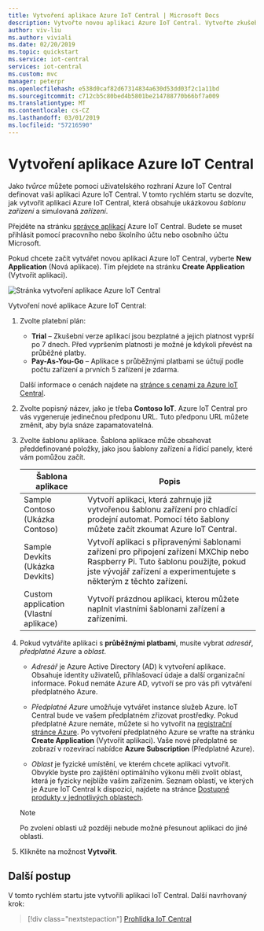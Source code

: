 ```yaml
---
title: Vytvoření aplikace Azure IoT Central | Microsoft Docs
description: Vytvořte novou aplikaci Azure IoT Central. Vytvořte zkušební verzi aplikace nebo aplikaci s průběžnými platbami s využitím šablony aplikace.
author: viv-liu
ms.author: viviali
ms.date: 02/20/2019
ms.topic: quickstart
ms.service: iot-central
services: iot-central
ms.custom: mvc
manager: peterpr
ms.openlocfilehash: e538d0caf82d67314834a630d53dd03f2c1a11bd
ms.sourcegitcommit: c712cb5c80bed4b5801be214788770b66bf7a009
ms.translationtype: MT
ms.contentlocale: cs-CZ
ms.lasthandoff: 03/01/2019
ms.locfileid: "57216590"
---
```

# <a name="create-an-azure-iot-central-application"></a>Vytvoření aplikace Azure IoT Central

Jako _tvůrce_ můžete pomocí uživatelského rozhraní Azure IoT Central definovat vaši aplikaci Azure IoT Central. V tomto rychlém startu se dozvíte, jak vytvořit aplikaci Azure IoT Central, která obsahuje ukázkovou _šablonu zařízení_ a simulovaná _zařízení_.

Přejděte na stránku [správce aplikací](https://aka.ms/iotcentral) Azure IoT Central. Budete se muset přihlásit pomocí pracovního nebo školního účtu nebo osobního účtu Microsoft.

Pokud chcete začít vytvářet novou aplikaci Azure IoT Central, vyberte **New Application** (Nová aplikace). Tím přejdete na stránku **Create Application** (Vytvořit aplikaci).

![Stránka vytvoření aplikace Azure IoT Central](media/quick-deploy-iot-central-experimental/iotcentralcreate.png)

Vytvoření nové aplikace Azure IoT Central:

1. Zvolte platební plán:
    - **Trial** – Zkušební verze aplikací jsou bezplatné a jejich platnost vyprší po 7 dnech. Před vypršením platnosti je možné je kdykoli převést na průběžné platby.
    - **Pay-As-You-Go** – Aplikace s průběžnými platbami se účtují podle počtu zařízení a prvních 5 zařízení je zdarma.

    Další informace o cenách najdete na [stránce s cenami za Azure IoT Central](https://azure.microsoft.com/pricing/details/iot-central/).

1. Zvolte popisný název, jako je třeba **Contoso IoT**. Azure IoT Central pro vás vygeneruje jedinečnou předponu URL. Tuto předponu URL můžete změnit, aby byla snáze zapamatovatelná.

1. Zvolte šablonu aplikace. Šablona aplikace může obsahovat předdefinované položky, jako jsou šablony zařízení a řídicí panely, které vám pomůžou začít.

    | Šablona aplikace | Popis |
    | -------------------- | ----------- |
    | Sample Contoso (Ukázka Contoso)       | Vytvoří aplikaci, která zahrnuje již vytvořenou šablonu zařízení pro chladící prodejní automat. Pomocí této šablony můžete začít zkoumat Azure IoT Central. |
    | Sample Devkits (Ukázka Devkits)       | Vytvoří aplikaci s připravenými šablonami zařízení pro připojení zařízení MXChip nebo Raspberry Pi. Tuto šablonu použijte, pokud jste vývojář zařízení a experimentujete s některým z těchto zařízení. |
    | Custom application (Vlastní aplikace)   | Vytvoří prázdnou aplikaci, kterou můžete naplnit vlastními šablonami zařízení a zařízeními. |

1. Pokud vytváříte aplikaci s **průběžnými platbami**, musíte vybrat *adresář*, *předplatné Azure* a *oblast*. 

    - *Adresář* je Azure Active Directory (AD) k vytvoření aplikace. Obsahuje identity uživatelů, přihlašovací údaje a další organizační informace. Pokud nemáte Azure AD, vytvoří se pro vás při vytváření předplatného Azure.

    - *Předplatné Azure* umožňuje vytvářet instance služeb Azure. IoT Central bude ve vašem předplatném zřizovat prostředky. Pokud předplatné Azure nemáte, můžete si ho vytvořit na [registrační stránce Azure](https://aka.ms/createazuresubscription). Po vytvoření předplatného Azure se vraťte na stránku **Create Application** (Vytvořit aplikaci). Vaše nové předplatné se zobrazí v rozevírací nabídce **Azure Subscription** (Předplatné Azure).

    - *Oblast* je fyzické umístění, ve kterém chcete aplikaci vytvořit. Obvykle byste pro zajištění optimálního výkonu měli zvolit oblast, která je fyzicky nejblíže vašim zařízením. Seznam oblastí, ve kterých je Azure IoT Central k dispozici, najdete na stránce [Dostupné produkty v jednotlivých oblastech](https://azure.microsoft.com/regions/services/).

    > [!Note]
    > Po zvolení oblasti už později nebude možné přesunout aplikaci do jiné oblasti.

1. Klikněte na možnost **Vytvořit**.

## <a name="next-steps"></a>Další postup

V tomto rychlém startu jste vytvořili aplikaci IoT Central. Další navrhovaný krok:

> [!div class="nextstepaction"]
> [Prohlídka IoT Central](https://docs.microsoft.com/azure/iot-central/overview-iot-central-tour)
